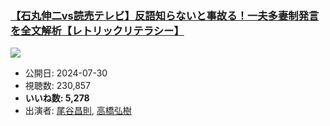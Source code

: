 ### [【石丸伸二vs読売テレビ】反語知らないと事故る！一夫多妻制発言を全文解析【レトリックリテラシー】](https://www.youtube.com/watch?v=9YN1CCGzPSw)
[![](https://img.youtube.com/vi/9YN1CCGzPSw/sddefault.jpg)](https://www.youtube.com/watch?v=9YN1CCGzPSw)
-   公開日: 2024-07-30
-   視聴数: 230,857
-   **いいね数: 5,278**
-   出演者: [尾谷昌則](/rehacq_fan/people/尾谷昌則 "wikilink"), [高橋弘樹](/rehacq_fan/people/高橋弘樹 "wikilink")
